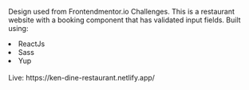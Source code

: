Design used from Frontendmentor.io Challenges. This is a restaurant website with a booking component that has validated input fields.
Built using:
<li> ReactJs </li>
<li> Sass </li>
<li> Yup </li>
<br>
Live: https://ken-dine-restaurant.netlify.app/
